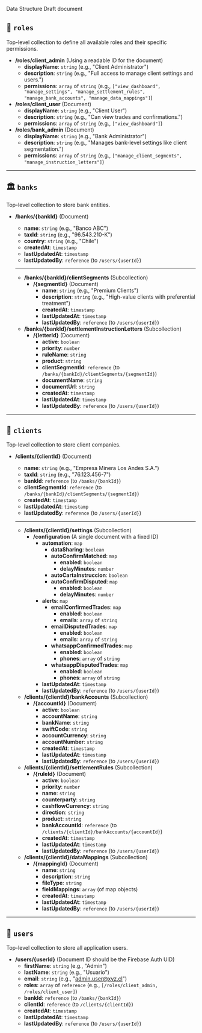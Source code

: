 Data Structure Draft document

## 🔑 `roles`

Top-level collection to define all available roles and their specific permissions.

- **/roles/client_admin** (Using a readable ID for the document)
    - **displayName**: `string` (e.g., "Client Administrator")
    - **description**: `string` (e.g., "Full access to manage client settings and users.")
    - **permissions**: `array` of `string` (e.g., `["view_dashboard", "manage_settings", "manage_settlement_rules", "manage_bank_accounts", "manage_data_mappings"]`)
- **/roles/client_user** (Document)
    - **displayName**: `string` (e.g., "Client User")
    - **description**: `string` (e.g., "Can view trades and confirmations.")
    - **permissions**: `array` of `string` (e.g., `["view_dashboard"]`)
- **/roles/bank_admin** (Document)
    - **displayName**: `string` (e.g., "Bank Administrator")
    - **description**: `string` (e.g., "Manages bank-level settings like client segmentation.")
    - **permissions**: `array` of `string` (e.g., `["manage_client_segments", "manage_instruction_letters"]`)

---

## 🏛️ `banks`

Top-level collection to store bank entities.

- **/banks/{bankId}** (Document)
    - **name**: `string` (e.g., "Banco ABC")
    - **taxId**: `string` (e.g., "96.543.210-K")
    - **country**: `string` (e.g., "Chile")
    - **createdAt**: `timestamp`
    - **lastUpdatedAt**: `timestamp`
    - **lastUpdatedBy**: `reference` (to `/users/{userId}`)
    
    ---
    
    - **/banks/{bankId}/clientSegments** (Subcollection)
        - **/{segmentId}** (Document)
            - **name**: `string` (e.g., "Premium Clients")
            - **description**: `string` (e.g., "High-value clients with preferential treatment")
            - **createdAt**: `timestamp`
            - **lastUpdatedAt**: `timestamp`
            - **lastUpdatedBy**: `reference` (to `/users/{userId}`)
    - **/banks/{bankId}/settlementInstructionLetters** (Subcollection)
        - **/{letterId}** (Document)
            - **active**: `boolean`
            - **priority**: `number`
            - **ruleName**: `string`
            - **product**: `string`
            - **clientSegmentId**: `reference` (to `/banks/{bankId}/clientSegments/{segmentId}`)
            - **documentName**: `string`
            - **documentUrl**: `string`
            - **createdAt**: `timestamp`
            - **lastUpdatedAt**: `timestamp`
            - **lastUpdatedBy**: `reference` (to `/users/{userId}`)

---

## 🏢 `clients`

Top-level collection to store client companies.

- **/clients/{clientId}** (Document)
    - **name**: `string` (e.g., "Empresa Minera Los Andes S.A.")
    - **taxId**: `string` (e.g., "76.123.456-7")
    - **bankId**: `reference` (to `/banks/{bankId}`)
    - **clientSegmentId**: `reference` (to `/banks/{bankId}/clientSegments/{segmentId}`)
    - **createdAt**: `timestamp`
    - **lastUpdatedAt**: `timestamp`
    - **lastUpdatedBy**: `reference` (to `/users/{userId}`)
    
    ---
    
    - **/clients/{clientId}/settings** (Subcollection)
        - **/configuration** (A single document with a fixed ID)
            - **automation**: `map`
                - **dataSharing**: `boolean`
                - **autoConfirmMatched**: `map`
                    - **enabled**: `boolean`
                    - **delayMinutes**: `number`
                - **autoCartaInstruccion**: `boolean`
                - **autoConfirmDisputed**: `map`
                    - **enabled**: `boolean`
                    - **delayMinutes**: `number`
            - **alerts**: `map`
                - **emailConfirmedTrades**: `map`
                    - **enabled**: `boolean`
                    - **emails**: `array` of `string`
                - **emailDisputedTrades**: `map`
                    - **enabled**: `boolean`
                    - **emails**: `array` of `string`
                - **whatsappConfirmedTrades**: `map`
                    - **enabled**: `boolean`
                    - **phones**: `array` of `string`
                - **whatsappDisputedTrades**: `map`
                    - **enabled**: `boolean`
                    - **phones**: `array` of `string`
            - **lastUpdatedAt**: `timestamp`
            - **lastUpdatedBy**: `reference` (to `/users/{userId}`)
    - **/clients/{clientId}/bankAccounts** (Subcollection)
        - **/{accountId}** (Document)
            - **active**: `boolean`
            - **accountName**: `string`
            - **bankName**: `string`
            - **swiftCode**: `string`
            - **accountCurrency**: `string`
            - **accountNumber**: `string`
            - **createdAt**: `timestamp`
            - **lastUpdatedAt**: `timestamp`
            - **lastUpdatedBy**: `reference` (to `/users/{userId}`)
    - **/clients/{clientId}/settlementRules** (Subcollection)
        - **/{ruleId}** (Document)
            - **active**: `boolean`
            - **priority**: `number`
            - **name**: `string`
            - **counterparty**: `string`
            - **cashflowCurrency**: `string`
            - **direction**: `string`
            - **product**: `string`
            - **bankAccountId**: `reference` (to `/clients/{clientId}/bankAccounts/{accountId}`)
            - **createdAt**: `timestamp`
            - **lastUpdatedAt**: `timestamp`
            - **lastUpdatedBy**: `reference` (to `/users/{userId}`)
    - **/clients/{clientId}/dataMappings** (Subcollection)
        - **/{mappingId}** (Document)
            - **name**: `string`
            - **description**: `string`
            - **fileType**: `string`
            - **fieldMappings**: `array` (of map objects)
            - **createdAt**: `timestamp`
            - **lastUpdatedAt**: `timestamp`
            - **lastUpdatedBy**: `reference` (to `/users/{userId}`)

---

## 👤 `users`

Top-level collection to store all application users.

- **/users/{userId}** (Document ID should be the Firebase Auth UID)
    - **firstName**: `string` (e.g., "Admin")
    - **lastName**: `string` (e.g., "Usuario")
    - **email**: `string` (e.g., "[admin.user@xyz.cl](mailto:admin.user@xyz.cl)")
    - **roles**: `array` of `reference` (e.g., `[/roles/client_admin, /roles/client_user]`)
    - **bankId**: `reference` (to `/banks/{bankId}`)
    - **clientId**: `reference` (to `/clients/{clientId}`)
    - **createdAt**: `timestamp`
    - **lastUpdatedAt**: `timestamp`
    - **lastUpdatedBy**: `reference` (to `/users/{userId}`)